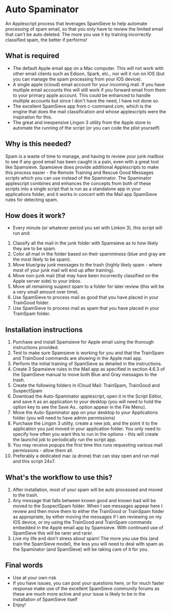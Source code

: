# Auto Spaminator
An Applescript process that leverages SpamSieve to help automate processing of spam email, so that you only have to review the limited email that can't be auto deleted. The more you use it by training incorrectly classified spam, the better if performs!

## What is required
- The default Apple email app on a Mac computer. This will not work with other email clients such as Edison, Spark, etc., nor will it run on IOS (but you can manage the spam processing from your IOS device). 
- A single apple (icloud) email account for your incoming mail. If you have multiple email accounts this will still work if you forward email from them to your primary apple account. This could be enhanced to handle multiple accounts but since I don't have the need, I have not done so. 
- The excellent SpamSieve app from c-command.com, which is the engine that does the mail classification and whose applescripts were the inspiration for this.
- The great and inexpensive Lingon 3 utility from the Apple store to automate the running of the script (or you can code the plist yourself)

## Why is this needed?
Spam is a waste of time to manage, and having to review your junk mailbox to see if any good email has been caught is a pain, even with a great tool like Spamsieve. Spamsieve does provide additional Applescripts to make this process easier - the Remote Training and Rescue Good Messages scripts which you can use instead of the Spaminator. The Spaminator applescript combines and enhances the concepts from both of these scripts into a single script that is run as a standalone app in your applications folder, and it works in concert with the Mail app SpamSieve rules for detecting spam.

## How does it work?
- Every minute (or whatever period you set with Linkon 3), this script will run and:
1. Classify all the mail in the junk folder with Spamsieve as to how likely they are to be spam.
2. Color all mail in the folder based on their spamminess (blue and gray are the most likely to be spam).
3. Move blue/gray junk messages to the trash (highly likely spam - where most of your junk mail will end up after training).
4. Move non-junk mail (that may have been incorrectly classified on the Apple server side) to your inbox.
5. Move all remaining suspect spam to a folder for later review (this will be a very small amount over time).
6. Use SpamSieve to process mail as good that you have placed in your TrainGood folder.
7. Use SpamSieve to process mail as spam that you have placed in your TrainSpam folder.

## Installation instructions
1. Purchase and install Spamsieve for Apple email using the thorough instructions provided.
2. Test to make sure Spamsieve is working for you and that the TrainSpam and TrainGood commands are showing in the Apple mail app. 
3. Perform the initial training of SpamSieve as detailed in the instructions.
4. Create 3 Spamsieve rules in the Mail app as specified in section 4.6.3 of the SpamSieve manual to move both Blue and Gray messages to the trash.
5. Create the following folders in iCloud Mail: TrainSpam, TrainGood and SuspectSpam
6. Download the Auto-Spaminator applescript, open it in the Script Editor, and save it as an application to your desktop (you will need to hold the option key to see the Save As.. option appear in the File Menu).
7. Move the Auto-Spaminator app on your desktop to your Applications folder (you will need to have admin permissions)
8. Purchase the Lingon 3 utility, create a new job, and the point it to the application you just moved in your application folder. You only need to specify how often you want this to run in the options - this will create the launchd job to periodically run the script app.
9. You may receive popups the first time this runs requesting various mail permissions - allow them all.
10. Preferably a dedicated mac (a drone) that can stay open and run mail and this script 24x7. 

## What's the workflow to use this?
1. After installation, most of your spam will be auto processed and moved to the trash. 
2. Any message that falls between known good and known bad will be moved to the SuspectSpam folder. When I see messages appear here I review and then move them to either the TrainGood or TrainSpam folder as appropriate, by either moving the messages if I am reviewing on my IOS device, or my using the TrainGood and TrainSpam commands embedded in the Apple email app by Spamsieve. With continued use of SpamSieve this will be rarer and rarer.
3. Live my life and don't stress about spam! The more you use this (and train the SpamSieve model), the less you will need to deal with spam as the Spaminator (and SpamSieve) will be taking care of it for you.

## Final words
- Use at your own risk
- If you have issues, you can post your questions here, or for much faster response make use of the excellent SpamSieve community forums as these are much more active and your issue is likely to be in the installation of SpamSieve itself
- Enjoy!

